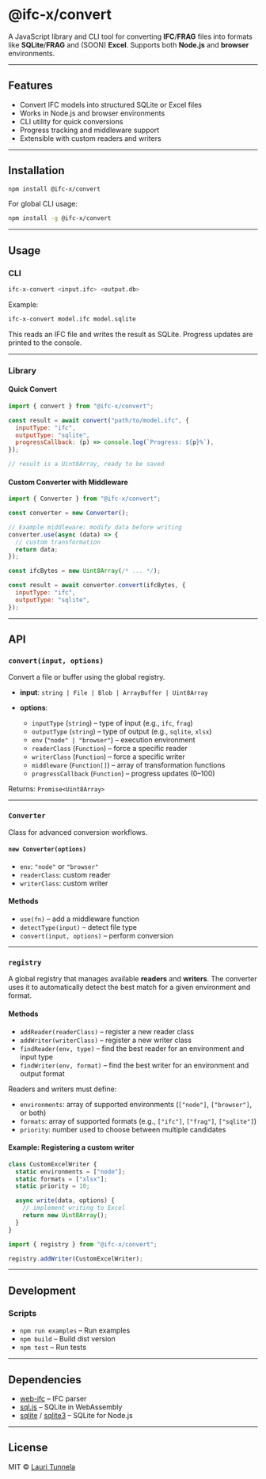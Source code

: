 # @ifc-x/convert

A JavaScript library and CLI tool for converting **IFC**/**FRAG** files into formats like **SQLite**/**FRAG** and (SOON) **Excel**.
Supports both **Node.js** and **browser** environments.

---

## Features

* Convert IFC models into structured SQLite or Excel files
* Works in Node.js and browser environments
* CLI utility for quick conversions
* Progress tracking and middleware support
* Extensible with custom readers and writers

---

## Installation

```bash
npm install @ifc-x/convert
```

For global CLI usage:

```bash
npm install -g @ifc-x/convert
```

---

## Usage

### CLI

```bash
ifc-x-convert <input.ifc> <output.db>
```

Example:

```bash
ifc-x-convert model.ifc model.sqlite
```

This reads an IFC file and writes the result as SQLite.
Progress updates are printed to the console.

---

### Library

#### Quick Convert

```js
import { convert } from "@ifc-x/convert";

const result = await convert("path/to/model.ifc", {
  inputType: "ifc",
  outputType: "sqlite",
  progressCallback: (p) => console.log(`Progress: ${p}%`),
});

// result is a Uint8Array, ready to be saved
```

#### Custom Converter with Middleware

```js
import { Converter } from "@ifc-x/convert";

const converter = new Converter();

// Example middleware: modify data before writing
converter.use(async (data) => {
  // custom transformation
  return data;
});

const ifcBytes = new Uint8Array(/* ... */);

const result = await converter.convert(ifcBytes, {
  inputType: "ifc",
  outputType: "sqlite",
});
```

---

## API

### `convert(input, options)`

Convert a file or buffer using the global registry.

* **input**: `string | File | Blob | ArrayBuffer | Uint8Array`
* **options**:

  * `inputType` (`string`) – type of input (e.g., `ifc`, `frag`)
  * `outputType` (`string`) – type of output (e.g., `sqlite`, `xlsx`)
  * `env` (`"node" | "browser"`) – execution environment
  * `readerClass` (`Function`) – force a specific reader
  * `writerClass` (`Function`) – force a specific writer
  * `middleware` (`Function[]`) – array of transformation functions
  * `progressCallback` (`Function`) – progress updates (0–100)

Returns: `Promise<Uint8Array>`

---

### `Converter`

Class for advanced conversion workflows.

#### `new Converter(options)`

* `env`: `"node"` or `"browser"`
* `readerClass`: custom reader
* `writerClass`: custom writer

#### Methods

* `use(fn)` – add a middleware function
* `detectType(input)` – detect file type
* `convert(input, options)` – perform conversion

---

### `registry`

A global registry that manages available **readers** and **writers**.
The converter uses it to automatically detect the best match for a given environment and format.

#### Methods

* `addReader(readerClass)` – register a new reader class
* `addWriter(writerClass)` – register a new writer class
* `findReader(env, type)` – find the best reader for an environment and input type
* `findWriter(env, format)` – find the best writer for an environment and output format

Readers and writers must define:

* `environments`: array of supported environments (`["node"]`, `["browser"]`, or both)
* `formats`: array of supported formats (e.g., `["ifc"]`, `["frag"]`, `["sqlite"]`)
* `priority`: number used to choose between multiple candidates

#### Example: Registering a custom writer

```js
class CustomExcelWriter {
  static environments = ["node"];
  static formats = ["xlsx"];
  static priority = 10;

  async write(data, options) {
    // implement writing to Excel
    return new Uint8Array();
  }
}

import { registry } from "@ifc-x/convert";

registry.addWriter(CustomExcelWriter);
```

---

## Development

### Scripts

* `npm run examples` – Run examples
* `npm build` – Build dist version
* `npm test` – Run tests

---

## Dependencies

* [web-ifc](https://github.com/ifcjs/web-ifc) – IFC parser
* [sql.js](https://github.com/sql-js/sql.js) – SQLite in WebAssembly
* [sqlite](https://github.com/kriasoft/node-sqlite) / [sqlite3](https://github.com/TryGhost/node-sqlite3) – SQLite for Node.js

---

## License

MIT © [Lauri Tunnela](https://github.com/tunnela)
